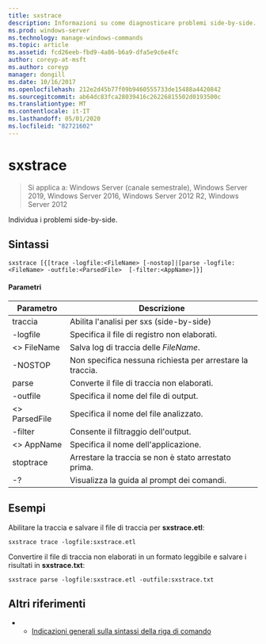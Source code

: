 ```yaml
---
title: sxstrace
description: Informazioni su come diagnosticare problemi side-by-side.
ms.prod: windows-server
ms.technology: manage-windows-commands
ms.topic: article
ms.assetid: fcd26eeb-fbd9-4a86-b6a9-dfa5e9c6e4fc
author: coreyp-at-msft
ms.author: coreyp
manager: dongill
ms.date: 10/16/2017
ms.openlocfilehash: 212e2d45b77f09b9460555733de15488a4420842
ms.sourcegitcommit: ab64dc83fca28039416c26226815502d0193500c
ms.translationtype: MT
ms.contentlocale: it-IT
ms.lasthandoff: 05/01/2020
ms.locfileid: "82721602"
---
```

# <a name="sxstrace"></a>sxstrace

> Si applica a: Windows Server (canale semestrale), Windows Server 2019, Windows Server 2016, Windows Server 2012 R2, Windows Server 2012

Individua i problemi side-by-side.    

## <a name="syntax"></a>Sintassi  
```  
sxstrace [{[trace -logfile:<FileName> [-nostop]|[parse -logfile:<FileName> -outfile:<ParsedFile>  [-filter:<AppName>]}]  
```  

#### <a name="parameters"></a>Parametri  
|Parametro|Descrizione|  
|-------|--------|  
|traccia|Abilita l'analisi per sxs (side-by-side)|  
|-logfile|Specifica il file di registro non elaborati.|  
|\<> FileName|Salva log di traccia delle *FileName*.|  
|-NOSTOP|Non specifica nessuna richiesta per arrestare la traccia.|  
|parse|Converte il file di traccia non elaborati.|  
|-outfile|Specifica il nome del file di output.|  
|\<> ParsedFile|Specifica il nome del file analizzato.|  
|-filter|Consente il filtraggio dell'output.|  
|\<> AppName|Specifica il nome dell'applicazione.|  
|stoptrace|Arrestare la traccia se non è stato arrestato prima.|  
|-?|Visualizza la guida al prompt dei comandi.|  

## <a name="examples"></a>Esempi  
Abilitare la traccia e salvare il file di traccia per **sxstrace.etl**:  
```  
sxstrace trace -logfile:sxstrace.etl  
```  
Convertire il file di traccia non elaborati in un formato leggibile e salvare i risultati in **sxstrace.txt**:  
```  
sxstrace parse -logfile:sxstrace.etl -outfile:sxstrace.txt  
```  

## <a name="additional-references"></a>Altri riferimenti  
-   - [Indicazioni generali sulla sintassi della riga di comando](command-line-syntax-key.md)  
  
